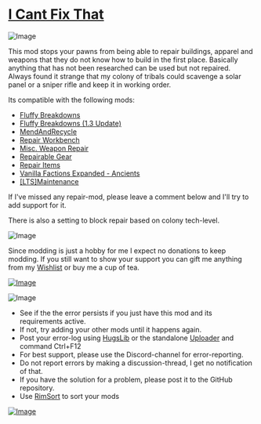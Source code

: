 # [I Cant Fix That](https://steamcommunity.com/sharedfiles/filedetails/?id=2780971535)

![Image](https://i.imgur.com/iCj5o7O.png)

This mod stops your pawns from being able to repair buildings, apparel and weapons that they do not know how to build in the first place. 
Basically anything that has not been researched can be used but not repaired.
Always found it strange that my colony of tribals could scavenge a solar panel or a sniper rifle and keep it in working order.

Its compatible with the following mods:


-  [Fluffy Breakdowns](https://steamcommunity.com/sharedfiles/filedetails/?id=726244033)
-  [Fluffy Breakdowns (1.3 Update)](https://steamcommunity.com/sharedfiles/filedetails/?id=2584064444)
-  [MendAndRecycle](https://steamcommunity.com/sharedfiles/filedetails/?id=735241897)
-  [Repair Workbench](https://steamcommunity.com/sharedfiles/filedetails/?id=733997423)
-  [Misc. Weapon Repair](https://steamcommunity.com/sharedfiles/filedetails/?id=932102953)
-  [Repairable Gear](https://steamcommunity.com/sharedfiles/filedetails/?id=2482478785)
-  [Repair Items](https://steamcommunity.com/sharedfiles/filedetails/?id=2564355300)
-  [Vanilla Factions Expanded - Ancients](https://steamcommunity.com/sharedfiles/filedetails/?id=2654846754)
- [[LTS]Maintenance](https://steamcommunity.com/sharedfiles/filedetails/?id=2803673873)



If I've missed any repair-mod, please leave a comment below and I'll try to add support for it.

There is also a setting to block repair based on colony tech-level. 

![Image](https://i.imgur.com/Ds0rBAD.png)

Since modding is just a hobby for me I expect no donations to keep modding. If you still want to show your support you can gift me anything from my [Wishlist](https://store.steampowered.com/wishlist/id/Mlie) or buy me a cup of tea.

[![Image](https://i.imgur.com/VWG0yff.png)](https://ko-fi.com/G2G55DDYD)

![Image](https://i.imgur.com/5xwDG6H.png)



-  See if the the error persists if you just have this mod and its requirements active.
-  If not, try adding your other mods until it happens again.
-  Post your error-log using [HugsLib](https://steamcommunity.com/workshop/filedetails/?id=818773962) or the standalone [Uploader](https://steamcommunity.com/sharedfiles/filedetails/?id=2873415404) and command Ctrl+F12
-  For best support, please use the Discord-channel for error-reporting.
-  Do not report errors by making a discussion-thread, I get no notification of that.
-  If you have the solution for a problem, please post it to the GitHub repository.
-  Use [RimSort](https://github.com/RimSort/RimSort/releases/latest) to sort your mods



[![Image](https://img.shields.io/github/v/release/emipa606/ICantFixThat?label=latest%20version&style=plastic&labelColor=0070cd&color=white)](https://steamcommunity.com/sharedfiles/filedetails/changelog/2780971535)
